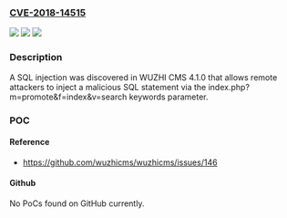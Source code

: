 ### [CVE-2018-14515](https://cve.mitre.org/cgi-bin/cvename.cgi?name=CVE-2018-14515)
![](https://img.shields.io/static/v1?label=Product&message=n%2Fa&color=blue)
![](https://img.shields.io/static/v1?label=Version&message=n%2Fa&color=blue)
![](https://img.shields.io/static/v1?label=Vulnerability&message=n%2Fa&color=brighgreen)

### Description

A SQL injection was discovered in WUZHI CMS 4.1.0 that allows remote attackers to inject a malicious SQL statement via the index.php?m=promote&f=index&v=search keywords parameter.

### POC

#### Reference
- https://github.com/wuzhicms/wuzhicms/issues/146

#### Github
No PoCs found on GitHub currently.

